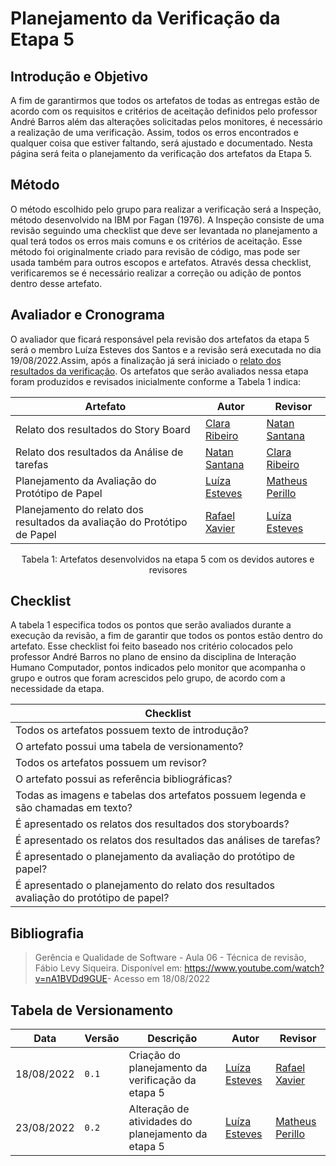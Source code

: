 # Planejamento da Verificação da Etapa 5

## Introdução e Objetivo

A fim de garantirmos que todos os artefatos de todas as entregas estão de acordo com os requisitos e critérios de aceitação definidos pelo professor André Barros além das alterações solicitadas pelos monitores, é necessário a realização de uma verificação. Assim, todos os erros encontrados e qualquer coisa que estiver faltando, será ajustado e documentado. Nesta página será feita o planejamento da verificação dos artefatos da Etapa 5.

## Método

O método escolhido pelo grupo para realizar a verificação será a Inspeção, método desenvolvido na IBM por Fagan (1976). A Inspeção consiste de uma revisão seguindo uma checklist que deve ser levantada no planejamento a qual terá todos os erros mais comuns e os critérios de aceitação. Esse método foi originalmente criado para revisão de código, mas pode ser usada também para outros escopos e artefatos.
Através dessa checklist, verificaremos se é necessário realizar a correção ou adição de pontos dentro desse artefato.

## Avaliador e Cronograma

O avaliador que ficará responsável pela revisão dos artefatos da etapa 5 será o membro Luíza Esteves dos Santos e a revisão será executada no dia 19/08/2022.Assim, após a finalização já será iniciado o [relato dos resultados da verificação](./relato.md). Os artefatos que serão avaliados nessa etapa foram produzidos e revisados inicialmente conforme a Tabela 1 indica:

| Artefato | Autor | Revisor |
| ---- | ------ | --------- | 
| Relato dos resultados do Story Board | [Clara Ribeiro](https://github.com/clara-ribeiro) | [Natan Santana](https://github.com/Neitan2001) | 
 | Relato dos resultados da Análise de tarefas | [Natan Santana](https://github.com/Neitan2001) |[Clara Ribeiro](https://github.com/clara-ribeiro) | [Clara Ribeiro](https://github.com/clara-ribeiro) |
 |Planejamento da Avaliação do Protótipo de Papel | [Luíza Esteves](https://github.com/luiza-esteves)| [Matheus Perillo](https://github.com/MatheusPerillo) | 
 | Planejamento do relato dos resultados da avaliação do Protótipo de Papel | [Rafael Xavier](https://github.com/rafaelxavierr) | [Luíza Esteves](https://github.com/luiza-esteves) | 

 <div style="text-align: center">
<p>Tabela 1: Artefatos desenvolvidos na etapa 5 com os devidos autores e revisores</p>
</div>

## Checklist

A tabela 1 especifica todos os pontos que serão avaliados durante a execução da revisão, a fim de garantir que todos os pontos estão dentro do artefato. Esse checklist foi feito baseado nos critério colocados pelo professor André Barros no plano de ensino da disciplina de Interação Humano Computador, pontos indicados pelo monitor que acompanha o grupo e outros que foram acrescidos pelo grupo, de acordo com a necessidade da etapa.

| Checklist | 
| ---- |
| Todos os artefatos possuem texto de introdução? |
| O artefato possui uma tabela de versionamento? |
| Todos os artefatos possuem um revisor? |
| O artefato possui as referência bibliográficas? |
| Todas as imagens e tabelas dos artefatos possuem legenda e são chamadas em texto? |
| É apresentado os relatos dos resultados dos storyboards?|
| É apresentado os relatos dos resultados das análises de tarefas?|
| É apresentado o planejamento da avaliação do protótipo de papel?|
| É apresentado o planejamento do relato dos resultados avaliação do protótipo de papel?|

## Bibliografia
> Gerência e Qualidade de Software - Aula 06 - Técnica de revisão, Fábio Levy Siqueira. Disponível em: <https://www.youtube.com/watch?v=nA1BVDd9GUE>- Acesso em 18/08/2022


## Tabela de Versionamento

| Data | Versão | Descrição | Autor | Revisor |
| ---- | ------ | --------- | ----- | ------- |
| 18/08/2022 | `0.1`  | Criação do planejamento da verificação da etapa 5 | [Luíza Esteves](https://github.com/luiza-esteves) | [Rafael Xavier](https://github.com/rafaelxavierr)
| 23/08/2022 | `0.2`  | Alteração de atividades do planejamento da etapa 5 | [Luíza Esteves](https://github.com/luiza-esteves) | [Matheus Perillo](https://github.com/MatheusPerillo)